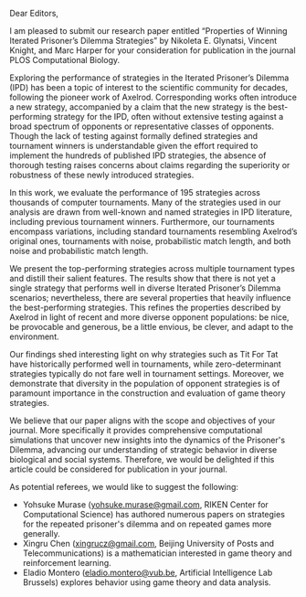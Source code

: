 Dear Editors,

I am pleased to submit our research paper entitled “Properties of Winning
Iterated Prisoner’s Dilemma Strategies” by Nikoleta E. Glynatsi, Vincent Knight,
and Marc Harper for your consideration for publication in the journal
PLOS Computational Biology.

Exploring the performance of strategies in the Iterated Prisoner’s Dilemma (IPD)
has been a topic of interest to the scientific community for decades, following
the pioneer work of Axelrod.
Corresponding works often introduce a new strategy, accompanied by a claim that
the new strategy is the best-performing strategy for the IPD, often without
extensive testing against a broad spectrum of opponents or representative
classes of opponents. Though the lack of testing against formally defined
strategies and tournament winners is understandable given the effort required to
implement the hundreds of published IPD strategies, the absence of thorough
testing raises concerns about claims regarding the superiority or robustness of
these newly introduced strategies.

In this work, we evaluate the performance of 195 strategies across thousands of
computer tournaments. Many of the strategies used in our analysis are drawn from
well-known and named strategies in IPD literature, including previous tournament
winners. Furthermore, our tournaments encompass variations, including standard
tournaments resembling Axelrod’s original ones, tournaments with noise,
probabilistic match length, and both noise and probabilistic match length.

We present the top-performing strategies across multiple tournament types and
distill their salient features. The results show that there is not yet a single
strategy that performs well in diverse Iterated Prisoner’s Dilemma scenarios;
nevertheless, there are several properties that heavily influence the
best-performing strategies. This refines the properties described by Axelrod in
light of recent and more diverse opponent populations: be nice, be provocable
and generous, be a little envious, be clever, and adapt to the environment.

Our findings shed interesting light on why strategies such as Tit For Tat have
historically performed well in tournaments, while zero-determinant strategies
typically do not fare well in tournament settings. Moreover, we demonstrate that diversity
in the population of opponent strategies is of paramount importance in the
construction and evaluation of game theory strategies.

We believe that our paper aligns with the scope and objectives of your journal.
More specifically it provides comprehensive computational simulations that
uncover new insights into the dynamics of the Prisoner's Dilemma, advancing our
understanding of strategic behavior in diverse biological and social systems.
Therefore, we would be delighted if this article could be considered for
publication in your journal.

As potential referees, we would like to suggest the following:

- Yohsuke Murase (yohsuke.murase@gmail.com, RIKEN Center for Computational
Science) has authored numerous papers on strategies for the repeated prisoner's
dilemma and on repeated games more generally.
- Xingru Chen (xingrucz@gmail.com, Beijing University of Posts and Telecommunications)
is a mathematician interested in game theory and reinforcement learning.
- Eladio Montero (eladio.montero@vub.be, Artificial Intelligence Lab Brussels)
explores behavior using game theory and data analysis.
